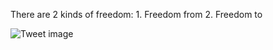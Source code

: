 There are 2 kinds of freedom: 1. Freedom from 2. Freedom to


![Tweet image](/asset/crosspoast/FUWiJOzUYAAXq8F.jpg)

